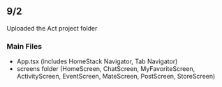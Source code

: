 ## 9/2
Uploaded the Act project folder

### Main Files
- App.tsx (includes HomeStack Navigator, Tab Navigator)
- screens folder (HomeScreen, ChatScreen, MyFavoriteScreen, ActivityScreen, EventScreen, MateScreen, PostScreen, StoreScreen)
